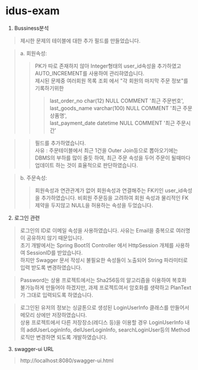 # idus-exam

1. Bussiness분석
  > 제시한 문제의 테이블에 대한 추가 필드를 만들었습니다.

  > a. 회원속성:
  > > PK가 따로 존재하지 않아 Integer형태의 user_id속성을 추가하였고 AUTO_INCREMENT를 사용하여 관리햐였습니다.  
  > > 제시된 문제중 여러회원 목록 조회 에서 "각 회원의 마지막 주문 정보"를 기록하기위한   
  > > > last_order_no char(12) NULL COMMENT '최근 주문번호',  
  > > > last_goods_name varchar(100) NULL COMMENT '최근 주문상품명',  
  > > > last_payment_date datetime NULL COMMENT '최근 주문시간'  
  
  > > 필드를 추가하였습니다.  
  > > 사유 : 주문테이블에서 최근 1건을 Outer Join등으로 뽑아오기에는 DBMS의 부하를 많이 줄듯 하여,
          최근 주문 속성을 두어 주문이 될때마다 업데이트 하는 것이 효율적으로 판단하였습니다.
          
  > b. 주문속성:
  > > 회원속성과 연관관계가 없어 회원속성과 연결해주는 FK키인 user_id속성을 추가하였습니다.
  > > 비회원 주문등을 고려하여 회원 속성과 물리적인 FK제약을 두지않고 NULL을 허용하는 속성을 두었습니다.
    
2. 로그인 관련  
  > 로그인의 ID로 이메일 속성을 사용하였습니다. 사유는 Email을 중복으로 여러명이 공유하지 않기 때문입니다.  
  > 초기 개발에서는 Spring Boot의 Controller 에서 HttpSession 개체를 사용하여 SessionID를 받았습니다.  
  > 하지만 Swagger 문서 작성시 불필요한 속성들이 노출되어 String 파라미터로 입력 받도록 변경하였습니다.      
  
  > Password는 상용 프로젝트에서는 Sha256등의 알고리즘을 이용하여 복호화 불가능하게 만들어야 하겠지만, 과제 프로젝트여서 암호화를 생략하고 PlanText 가 그대로 입력되도록 하였습니다.      

  > 로그인된 유저의 정보는 싱글톤으로 생성된 LoginUserInfo 클래스를 만들어서 메모리 상에만 저장하였습니다.  
  > 상용 프로젝트에서 다른 저장장소(레디스 등)을 이용할 경우 LoginUserInfo 내의 addUserLoginInfo, delUserLoginInfo, searchLoginUser등의 Method 로직만 변경하면 되도록 개발하였습니다.  
    
  
3. swagger-ui URL  
  > http://localhost:8080/swagger-ui.html  
    
    
    
